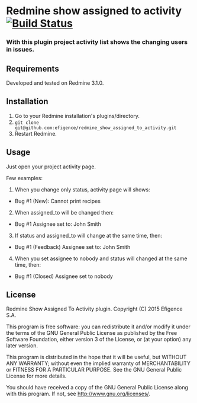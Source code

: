 # Redmine show assigned to activity [![Build Status](https://travis-ci.org/efigence/redmine_show_assigned_to_activity.svg)](https://travis-ci.org/efigence/redmine_show_assigned_to_activity)

### With this plugin project activity list shows the changing users in issues.

## Requirements

Developed and tested on Redmine 3.1.0.

## Installation

1. Go to your Redmine installation's plugins/directory.
2. `git clone git@github.com:efigence/redmine_show_assigned_to_activity.git`
3. Restart Redmine.

## Usage

Just open your project activity page.

Few examples:

1. When you change only status, activity page will shows:
  - Bug #1 (New): Cannot print recipes
2. When assigned_to will be changed then:
  - Bug #1 Assignee set to: John Smith
3. If status and assigned_to will change at the same time, then:
  - Bug #1 (Feedback) Assignee set to: John Smith
4. When you  set assignee to nobody and status will changed at the same time, then:
  - Bug #1 (Closed) Assignee set to nobody

## License

  Redmine Show Assigned To Activity plugin.
  Copyright (C) 2015 Efigence S.A.

  This program is free software: you can redistribute it and/or modify
  it under the terms of the GNU General Public License as published by
  the Free Software Foundation, either version 3 of the License, or
  (at your option) any later version.

  This program is distributed in the hope that it will be useful,
  but WITHOUT ANY WARRANTY; without even the implied warranty of
  MERCHANTABILITY or FITNESS FOR A PARTICULAR PURPOSE.  See the
  GNU General Public License for more details.

  You should have received a copy of the GNU General Public License
  along with this program.  If not, see <http://www.gnu.org/licenses/>.

